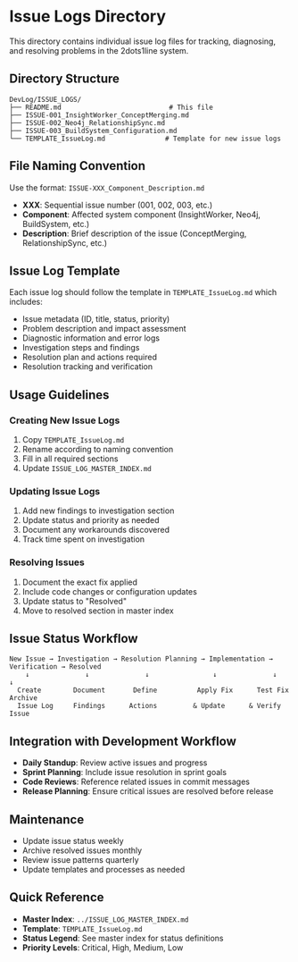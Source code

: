 # Issue Logs Directory

This directory contains individual issue log files for tracking, diagnosing, and resolving problems in the 2dots1line system.

## Directory Structure

```
DevLog/ISSUE_LOGS/
├── README.md                           # This file
├── ISSUE-001_InsightWorker_ConceptMerging.md
├── ISSUE-002_Neo4j_RelationshipSync.md
├── ISSUE-003_BuildSystem_Configuration.md
└── TEMPLATE_IssueLog.md               # Template for new issue logs
```

## File Naming Convention

Use the format: `ISSUE-XXX_Component_Description.md`

- **XXX**: Sequential issue number (001, 002, 003, etc.)
- **Component**: Affected system component (InsightWorker, Neo4j, BuildSystem, etc.)
- **Description**: Brief description of the issue (ConceptMerging, RelationshipSync, etc.)

## Issue Log Template

Each issue log should follow the template in `TEMPLATE_IssueLog.md` which includes:

- Issue metadata (ID, title, status, priority)
- Problem description and impact assessment
- Diagnostic information and error logs
- Investigation steps and findings
- Resolution plan and actions required
- Resolution tracking and verification

## Usage Guidelines

### **Creating New Issue Logs**
1. Copy `TEMPLATE_IssueLog.md`
2. Rename according to naming convention
3. Fill in all required sections
4. Update `ISSUE_LOG_MASTER_INDEX.md`

### **Updating Issue Logs**
1. Add new findings to investigation section
2. Update status and priority as needed
3. Document any workarounds discovered
4. Track time spent on investigation

### **Resolving Issues**
1. Document the exact fix applied
2. Include code changes or configuration updates
3. Update status to "Resolved"
4. Move to resolved section in master index

## Issue Status Workflow

```
New Issue → Investigation → Resolution Planning → Implementation → Verification → Resolved
    ↓              ↓              ↓                ↓              ↓           ↓
  Create        Document       Define          Apply Fix      Test Fix    Archive
  Issue Log     Findings      Actions         & Update      & Verify     Issue
```

## Integration with Development Workflow

- **Daily Standup**: Review active issues and progress
- **Sprint Planning**: Include issue resolution in sprint goals
- **Code Reviews**: Reference related issues in commit messages
- **Release Planning**: Ensure critical issues are resolved before release

## Maintenance

- Update issue status weekly
- Archive resolved issues monthly
- Review issue patterns quarterly
- Update templates and processes as needed

## Quick Reference

- **Master Index**: `../ISSUE_LOG_MASTER_INDEX.md`
- **Template**: `TEMPLATE_IssueLog.md`
- **Status Legend**: See master index for status definitions
- **Priority Levels**: Critical, High, Medium, Low
